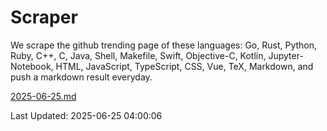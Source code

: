 # Scraper

We scrape the github trending page of these languages: Go, Rust, Python, Ruby, C++, C, Java, Shell, Makefile, Swift, Objective-C, Kotlin, Jupyter-Notebook, HTML, JavaScript, TypeScript, CSS, Vue, TeX, Markdown, and push a markdown result everyday.

[2025-06-25.md](https://github.com/yangwenmai/github-trending-backup/blob/master/2025-06-25.md)

Last Updated: 2025-06-25 04:00:06